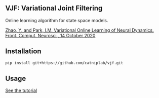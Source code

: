 VJF: Variational Joint Filtering
---
Online learning algorithm for state space models. 

[Zhao, Y. and Park, I.M. Variational Online Learning of Neural Dynamics. Front. Comput. Neurosci., 14 October 2020](https://doi.org/10.3389/fncom.2020.00071)

## Installation

```bash
pip install git+https://github.com/catniplab/vjf.git
```

## Usage
[See the tutorial](notebook/tutorial.ipynb)

